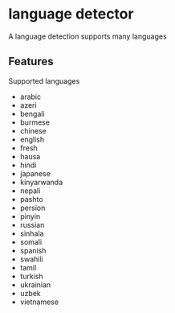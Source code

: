 # language detector
A language detection supports many languages

## Features
Supported languages

*  arabic
*  azeri
*  bengali
*  burmese
*  chinese
*  english
*  fresh
*  hausa
*  hindi
*  japanese
*  kinyarwanda
*  nepali
*  pashto
*  persion
*  pinyin
*  russian
*  sinhala
*  somali
*  spanish
*  swahili
*  tamil
*  turkish
*  ukrainian
*  uzbek
*  vietnamese

